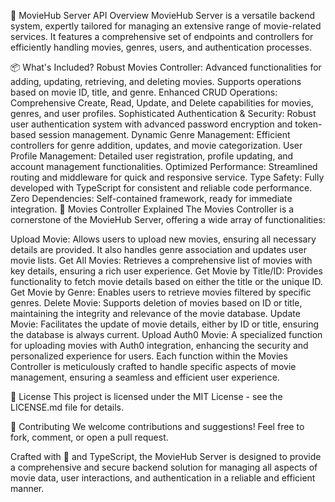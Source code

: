 📘 MovieHub Server
API Overview
MovieHub Server is a versatile backend system, expertly tailored for managing an extensive range of movie-related services. It features a comprehensive set of endpoints and controllers for efficiently handling movies, genres, users, and authentication processes.

📦 What's Included?
Robust Movies Controller: Advanced functionalities for adding, updating, retrieving, and deleting movies. Supports operations based on movie ID, title, and genre.
Enhanced CRUD Operations: Comprehensive Create, Read, Update, and Delete capabilities for movies, genres, and user profiles.
Sophisticated Authentication & Security: Robust user authentication system with advanced password encryption and token-based session management.
Dynamic Genre Management: Efficient controllers for genre addition, updates, and movie categorization.
User Profile Management: Detailed user registration, profile updating, and account management functionalities.
Optimized Performance: Streamlined routing and middleware for quick and responsive service.
Type Safety: Fully developed with TypeScript for consistent and reliable code performance.
Zero Dependencies: Self-contained framework, ready for immediate integration.
🚀 Movies Controller Explained
The Movies Controller is a cornerstone of the MovieHub Server, offering a wide array of functionalities:

Upload Movie: Allows users to upload new movies, ensuring all necessary details are provided. It also handles genre association and updates user movie lists.
Get All Movies: Retrieves a comprehensive list of movies with key details, ensuring a rich user experience.
Get Movie by Title/ID: Provides functionality to fetch movie details based on either the title or the unique ID.
Get Movie by Genre: Enables users to retrieve movies filtered by specific genres.
Delete Movie: Supports deletion of movies based on ID or title, maintaining the integrity and relevance of the movie database.
Update Movie: Facilitates the update of movie details, either by ID or title, ensuring the database is always current.
Upload Auth0 Movie: A specialized function for uploading movies with Auth0 integration, enhancing the security and personalized experience for users.
Each function within the Movies Controller is meticulously crafted to handle specific aspects of movie management, ensuring a seamless and efficient user experience.

📄 License
This project is licensed under the MIT License - see the LICENSE.md file for details.

🤝 Contributing
We welcome contributions and suggestions! Feel free to fork, comment, or open a pull request.

Crafted with 💙 and TypeScript, the MovieHub Server is designed to provide a comprehensive and secure backend solution for managing all aspects of movie data, user interactions, and authentication in a reliable and efficient manner.